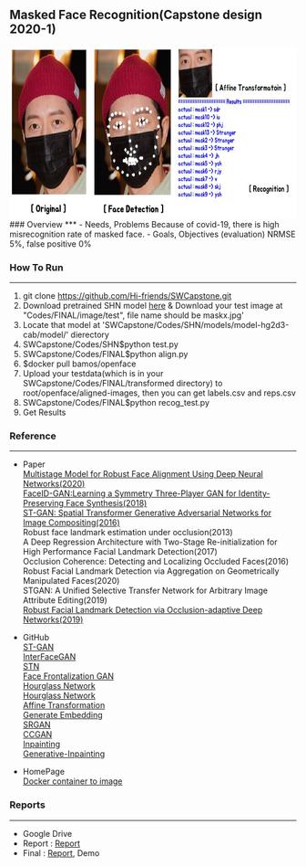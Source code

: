 ## Masked Face Recognition(Capstone design 2020-1)
<div style="text-align:center">
<img src="/Codes/Abstract.jpg" width="700px" height="300px" title="px(픽셀) 크기 설정" alt="RubberDuck"></img><br/>
</div>
### Overview
***
- Needs, Problems
    Because of covid-19, there is high misrecognition rate of masked face.
- Goals, Objectives (evaluation)
    NRMSE 5%, false positive 0%
    
### How To Run
***
1. git clone https://github.com/Hi-friends/SWCapstone.git
2. Download pretrained SHN model [here](https://drive.google.com/drive/folders/1AbTGhIBzUUINTH2GNL05tSWvOHnclRr4)
& Download your test image at "Codes/FINAL/image/test", file name should be maskx.jpg'
3. Locate that model at 'SWCapstone/Codes/SHN/models/model-hg2d3-cab/model/' dierectory
4. SWCapstone/Codes/SHN$python test.py
5. SWCapstone/Codes/FINAL$python align.py
6. $docker pull bamos/openface
7. Upload your testdata(which is in your SWCapstone/Codes/FINAL/transformed directory) to root/openface/aligned-images, then you can get labels.csv and reps.csv
8. SWCapstone/Codes/FINAL$python recog_test.py
9. Get Results


### Reference
***
- Paper   
[Multistage Model for Robust Face Alignment Using Deep Neural Networks(2020)](https://arxiv.org/pdf/2002.01075.pdf)   
[FaceID-GAN:Learning a Symmetry Three-Player GAN for Identity-Preserving Face Synthesis(2018)](http://openaccess.thecvf.com/content_cvpr_2018/papers/Shen_FaceID-GAN_Learning_a_CVPR_2018_paper.pdf)   
[ST-GAN: Spatial Transformer Generative Adversarial Networks for Image Compositing(2016)](https://arxiv.org/pdf/1506.02025.pdf)   
Robust face landmark estimation under occlusion(2013)   
A Deep Regression Architecture with Two-Stage Re-initialization for High Performance Facial Landmark Detection(2017)   
Occlusion Coherence: Detecting and Localizing Occluded Faces(2016)   
Robust Facial Landmark Detection via Aggregation on Geometrically Manipulated Faces(2020)   
STGAN: A Unified Selective Transfer Network for Arbitrary Image Attribute Editing(2019)   
[Robust Facial Landmark Detection via Occlusion-adaptive Deep Networks(2019)](http://openaccess.thecvf.com/content_CVPR_2019/papers/Zhu_Robust_Facial_Landmark_Detection_via_Occlusion-Adaptive_Deep_Networks_CVPR_2019_paper.pdf)   

- GitHub   
[ST-GAN](https://github.com/chenhsuanlin/spatial-transformer-GAN)   
[InterFaceGAN](https://github.com/genforce/interfacegan)   
[STN](https://github.com/kevinzakka/spatial-transformer-network)   
[Face Frontalization GAN](https://github.com/scaleway/frontalization)   
[Hourglass Network](https://github.com/deepinx/deep-face-alignment)   
[Hourglass Network](https://github.com/viliusmat/SHN-based-2D-face-alignment)   
[Affine Transformation](https://github.com/cmusatyalab/openface/blob/master/openface/align_dlib.py)   
[Generate Embedding](https://gist.github.com/ageitgey/ddbae3b209b6344a458fa41a3cf75719)   
[SRGAN](https://github.com/dongheehand/SRGAN-PyTorch)   
[CCGAN](https://github.com/mafda/generative_adversarial_networks_101/blob/master/src/mnist/04_CCGAN_MNIST.ipynb)   
[Inpainting](https://github.com/JiahuiYu/generative_inpainting)   
[Generative-Inpainting](https://github.com/daa233/generative-inpainting-pytorch)   

- HomePage   
[Docker container to image](https://galid1.tistory.com/323)   


### Reports
***
+ Google Drive
+ Report : [Report](https://github.com/Hi-friends/SWCapstone/tree/master/Reports)
+ Final : [Report](https://github.com/Hi-friends/SWCapstone/tree/master/Reports), Demo
